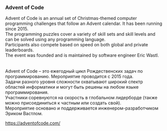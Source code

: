 ### Advent of Code

Advent of Code is an annual set of Christmas-themed computer programming challenges that follow an Advent calendar. It has been running since 2015.<BR>
The programming puzzles cover a variety of skill sets and skill levels and can be solved using any programming language.<BR>
Participants also compete based on speed on both global and private leaderboards.<BR>
The event was founded and is maintained by software engineer Eric Wastl.<BR>
<BR>
<BR>
Advent of Code – это ежегодный цикл Рождественских задач по программированию. Мероприятие проводится с 2015 года.<BR>
Задачи разного уровня сложности охватывают широкий спектр областей информатики и могут быть решены на любом языке программирования.<BR>
Участники соревнуются на скорость в глобальном лидерборде (также можно присоединиться к частным или создать свой).<BR>
Мероприятие основано и поддерживается инженером-разработчиком Эриком Вастлом.<BR>

https://adventofcode.com/
